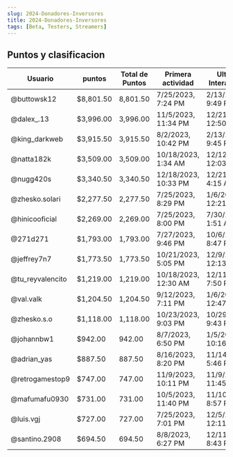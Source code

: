 ```yaml
---
slug: 2024-Donadores-Inversores
title: 2024-Donadores-Inversores
tags: [Beta, Testers, Streamers]
---
```

 ## Puntos y clasificacion

| **Usuario**       | **puntos** | **Total de Puntos** | **Primera actividad**       | **Ultima Interaccion**          |
|-------------------|----------------|---------------------|------------------------|------------------------|
| @buttowsk12       | $8,801.50      | 8,801.50            | 7/25/2023, 7:24 PM     | 2/13/2024, 9:49 PM     |
| @dalex_.13        | $3,996.00      | 3,996.00            | 11/5/2023, 11:34 PM    | 12/21/2023, 12:50 AM   |
| @king_darkweb     | $3,915.50      | 3,915.50            | 8/2/2023, 10:42 PM     | 2/13/2024, 9:45 PM     |
| @natta182k        | $3,509.00      | 3,509.00            | 10/18/2023, 1:34 AM    | 12/12/2023, 12:03 AM   |
| @nugg420s         | $3,340.50      | 3,340.50            | 12/18/2023, 10:33 PM   | 12/21/2023, 4:15 AM    |
| @zhesko.solari    | $2,277.50      | 2,277.50            | 7/25/2023, 8:29 PM     | 1/6/2024, 12:21 AM     |
| @hinicooficial    | $2,269.00      | 2,269.00            | 7/25/2023, 8:00 PM     | 7/30/2023, 1:51 AM     |
| @271d271          | $1,793.00      | 1,793.00            | 7/27/2023, 9:46 PM     | 10/6/2023, 8:47 PM     |
| @jeffrey7n7       | $1,773.50      | 1,773.50            | 10/21/2023, 5:05 PM    | 12/9/2023, 12:13 AM    |
| @tu_reyvalencito  | $1,219.00      | 1,219.00            | 10/18/2023, 12:30 AM   | 12/11/2023, 7:50 PM    |
| @val.valk         | $1,204.50      | 1,204.50            | 9/12/2023, 7:11 PM     | 1/6/2024, 12:47 AM     |
| @zhesko.s.o       | $1,118.00      | 1,118.00            | 10/23/2023, 9:03 PM    | 10/29/2023, 9:43 PM    |
| @johannbw1        | $942.00        | 942.00              | 8/7/2023, 6:50 PM      | 1/5/2024, 10:16 PM     |
| @adrian_yas       | $887.50        | 887.50              | 8/16/2023, 8:20 PM     | 11/14/2023, 5:46 PM    |
| @retrogamestop9   | $747.00        | 747.00              | 11/9/2023, 10:11 PM    | 11/9/2023, 11:45 PM    |
| @mafumafu0930     | $731.00        | 731.00              | 10/5/2023, 11:40 PM    | 11/10/2023, 8:57 PM    |
| @luis.vgj         | $727.00        | 727.00              | 7/25/2023, 7:01 PM     | 12/5/2023, 12:11 AM    |
| @santino.2908     | $694.50        | 694.50              | 8/8/2023, 6:27 PM      | 12/11/2023,  8:43 PM   |

